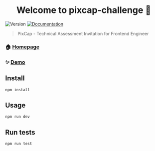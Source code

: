 <h1 align="center">Welcome to pixcap-challenge 👋</h1>
<p>
  <img alt="Version" src="https://img.shields.io/badge/version-0.0.0-blue.svg?cacheSeconds=2592000" />
  <a href="https://github.com/ngocsangyem/PixCapChallenge" target="_blank">
    <img alt="Documentation" src="https://img.shields.io/badge/documentation-yes-brightgreen.svg" />
  </a>
</p>

> PixCap - Technical Assessment Invitation for Frontend Engineer

### 🏠 [Homepage](https://github.com/ngocsangyem/PixCapChallenge)

### ✨ [Demo](https://github.com/ngocsangyem/PixCapChallenge)

## Install

```sh
npm install
```

## Usage

```sh
npm run dev
```

## Run tests

```sh
npm run test
```